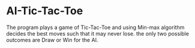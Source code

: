 # AI-Tic-Tac-Toe
The program plays a game of Tic-Tac-Toe and using Min-max algorithm decides the best moves such that it may never lose.
the only two possible outcomes are Draw or Win for the AI.
